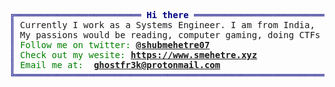 <!--- 
 ██████  ██ ████████ ██   ██ ██    ██ ██████      ██████   ██████  ██████  ████████ ███████  ██████  ██      ██  ██████  
██       ██    ██    ██   ██ ██    ██ ██   ██     ██   ██ ██    ██ ██   ██    ██    ██      ██    ██ ██      ██ ██    ██ 
██   ███ ██    ██    ███████ ██    ██ ██████      ██████  ██    ██ ██████     ██    █████   ██    ██ ██      ██ ██    ██ 
██    ██ ██    ██    ██   ██ ██    ██ ██   ██     ██      ██    ██ ██   ██    ██    ██      ██    ██ ██      ██ ██    ██ 
 ██████  ██    ██    ██   ██  ██████  ██████      ██       ██████  ██   ██    ██    ██       ██████  ███████ ██  ██████  
 --->

<pre style="font-family:Menlo,'DejaVu Sans Mono',consolas,'Courier New',monospace"><span style="color: #000080; text-decoration-color: #000080">╔════════════════════════ </span><span style="color: #000080; text-decoration-color: #000080; font-weight: bold">Hi there</span><span style="color: #000080; text-decoration-color: #000080"> ═════════════════════════╗ </span> 👾 <a href="https://www.smehetre.xyz" rel="noopener noreferrer" target="_blank">Shubham A. Mehetre</a>
<span style="color: #000080; text-decoration-color: #000080">║</span> Currently I work as a Systems Engineer. I am from India, <span style="color: #000080; text-decoration-color: #000080"> ║</span> <span style="color: #008080; text-decoration-color: #008080"> ┣━━ </span>🚗 Automation Engineer
<span style="color: #000080; text-decoration-color: #000080">║</span> My passions would be reading, computer gaming, doing CTFs<span style="color: #000080; text-decoration-color: #000080"> ║</span> <span style="color: #008080; text-decoration-color: #008080"> ┣━━ </span>🐧 Linux Enthusiast
<span style="color: #000080; text-decoration-color: #000080">║</span> <span style="color: #008000; text-decoration-color: #008000">Follow me on twitter: </span><span style="color: #008000; text-decoration-color: #008000; font-weight: bold"><a href="https://twitter.com/shubmehetre07" rel="noopener noreferrer" target="_blank">@shubmehetre07</a></span>                     <span style="color: #000080; text-decoration-color: #000080"> ║</span>  ┣━━ </span>🐍 Python Programmer
<span style="color: #000080; text-decoration-color: #000080">║</span> <span style="color: #008000; text-decoration-color: #008000">Check out my wesite: </span><span style="color: #008000; text-decoration-color: #008000; font-weight: bold"><a href="https://www.smehetre.xyz" rel="noopener noreferrer" target="_blank">https://www.smehetre.xyz</a></span>            <span style="color: #000080; text-decoration-color: #000080"> ║</span>
<span style="color: #000080; text-decoration-color: #000080">║</span> <span style="color: #008000; text-decoration-color: #008000">Email me at:  </span><span style="color: #008000; text-decoration-color: #008000; font-weight: bold"><a href="mailto:ghostfr3k@protonmail.com">ghostfr3k@protonmail.com</a></span>                   <span style="color: #000080; text-decoration-color: #000080"> ║</span>
<span style="color: #000080; text-decoration-color: #000080">╚═══════════════════════════════════════════════════════════╝</span> 
</pre>

<!---This is default
- 👋 Hi, I’m @shubmehetre
- 👀 I’m interested in Computer, networking, security, scripting, also Football, computer games, Reading :)
- 🌱 I’m currently learning Ethical Hacking
- 💞️ I’m looking to collaborate on Open source projects, CTFs
- 📫 How to reach me @github: github.com/shubmehetre @mail: ghostfr3k@protonmail.com


shubmehetre/shubmehetre is a ✨ special ✨ repository because its `README.md` (this file) appears on your GitHub profile.
You can click the Preview link to take a look at your changes.
--->
